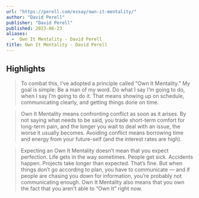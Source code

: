 ```yaml
---
url: "https://perell.com/essay/own-it-mentality/"
author: "David Perell"
publisher: "David Perell"
published: 2023-06-23
aliases:
  -  Own It Mentality - David Perell
title: Own It Mentality - David Perell
---
```


## Highlights
> To combat this, I’ve adopted a principle called “Own It Mentality.” My goal is simple: Be a man of my word. Do what I say I’m going to do, when I say I’m going to do it. That means showing up on schedule, communicating clearly, and getting things done on time.

> Own It Mentality means confronting conflict as soon as it arises. By not saying what needs to be said, you trade short-term comfort for long-term pain, and the longer you wait to deal with an issue, the worse it usually becomes. Avoiding conflict means borrowing time and energy from your future-self (and the interest rates are high).

> Expecting an Own It Mentality doesn’t mean that you expect perfection. Life gets in the way sometimes. People get sick. Accidents happen. Projects take longer than expected. That’s fine. But when things don’t go according to plan, you have to communicate — and if people are chasing you down for information, you’re probably not communicating enough. Own It Mentality also means that you own the fact that you aren’t able to “Own It” right now.


